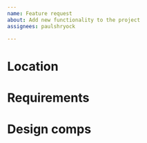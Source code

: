 ```yaml
---
name: Feature request
about: Add new functionality to the project
assignees: paulshryock

---
```


# Location

# Requirements

# Design comps